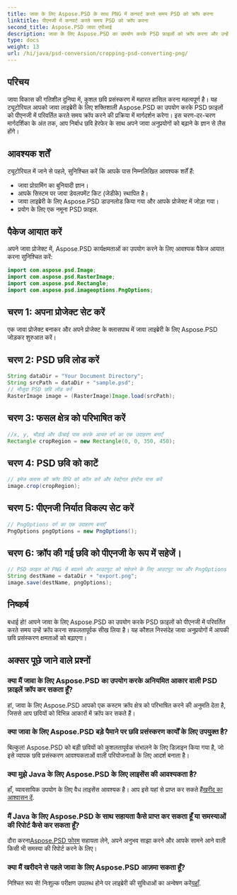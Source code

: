 ```yaml
---
title: जावा के लिए Aspose.PSD के साथ PNG में कनवर्ट करते समय PSD को क्रॉप करना
linktitle: पीएनजी में कनवर्ट करते समय PSD को क्रॉप करना
second_title: Aspose.PSD जावा एपीआई
description: जावा के लिए Aspose.PSD का उपयोग करके PSD फ़ाइलों को क्रॉप करना और उन्हें PNG में परिवर्तित करना सीखें। कुशल छवि प्रसंस्करण के साथ अपने जावा अनुप्रयोगों को बेहतर बनाएं।
type: docs
weight: 13
url: /hi/java/psd-conversion/cropping-psd-converting-png/
---
```

## परिचय
जावा विकास की गतिशील दुनिया में, कुशल छवि प्रसंस्करण में महारत हासिल करना महत्वपूर्ण है। यह ट्यूटोरियल आपको जावा लाइब्रेरी के लिए शक्तिशाली Aspose.PSD का उपयोग करके PSD फ़ाइलों को पीएनजी में परिवर्तित करते समय क्रॉप करने की प्रक्रिया में मार्गदर्शन करेगा। इस चरण-दर-चरण मार्गदर्शिका के अंत तक, आप निर्बाध छवि हेरफेर के साथ अपने जावा अनुप्रयोगों को बढ़ाने के ज्ञान से लैस होंगे।
## आवश्यक शर्तें
ट्यूटोरियल में जाने से पहले, सुनिश्चित करें कि आपके पास निम्नलिखित आवश्यक शर्तें हैं:
- जावा प्रोग्रामिंग का बुनियादी ज्ञान।
- आपके सिस्टम पर जावा डेवलपमेंट किट (जेडीके) स्थापित है।
- जावा लाइब्रेरी के लिए Aspose.PSD डाउनलोड किया गया और आपके प्रोजेक्ट में जोड़ा गया।
- प्रयोग के लिए एक नमूना PSD फ़ाइल.
## पैकेज आयात करें
अपने जावा प्रोजेक्ट में, Aspose.PSD कार्यक्षमताओं का उपयोग करने के लिए आवश्यक पैकेज आयात करना सुनिश्चित करें:
```java
import com.aspose.psd.Image;
import com.aspose.psd.RasterImage;
import com.aspose.psd.Rectangle;
import com.aspose.psd.imageoptions.PngOptions;
```
## चरण 1: अपना प्रोजेक्ट सेट करें
एक जावा प्रोजेक्ट बनाकर और अपने प्रोजेक्ट के क्लासपाथ में जावा लाइब्रेरी के लिए Aspose.PSD जोड़कर शुरुआत करें।
## चरण 2: PSD छवि लोड करें
```java
String dataDir = "Your Document Directory";
String srcPath = dataDir + "sample.psd";
// मौजूदा PSD छवि लोड करें
RasterImage image = (RasterImage)Image.load(srcPath);
```
## चरण 3: फसल क्षेत्र को परिभाषित करें
```java
//x, y, चौड़ाई और ऊँचाई पास करके आयत वर्ग का एक उदाहरण बनाएँ
Rectangle cropRegion = new Rectangle(0, 0, 350, 450);
```
## चरण 4: PSD छवि को काटें
```java
// इमेज क्लास की क्रॉप विधि को कॉल करें और रेक्टेंगल इंस्टेंस पास करें
image.crop(cropRegion);
```
## चरण 5: पीएनजी निर्यात विकल्प सेट करें
```java
// PngOptions वर्ग का एक उदाहरण बनाएँ
PngOptions pngOptions = new PngOptions();
```
## चरण 6: क्रॉप की गई छवि को पीएनजी के रूप में सहेजें।
```java
// PSD फ़ाइल को PNG में बदलने और आउटपुट को सहेजने के लिए आउटपुट पथ और PngOptions प्रदान करें
String destName = dataDir + "export.png";
image.save(destName, pngOptions);
```
## निष्कर्ष
बधाई हो! आपने जावा के लिए Aspose.PSD का उपयोग करके PSD फ़ाइलों को पीएनजी में परिवर्तित करते समय उन्हें क्रॉप करना सफलतापूर्वक सीख लिया है। यह कौशल निस्संदेह जावा अनुप्रयोगों में आपकी छवि प्रसंस्करण क्षमताओं को बढ़ाएगा।
## अक्सर पूछे जाने वाले प्रश्नों
### क्या मैं जावा के लिए Aspose.PSD का उपयोग करके अनियमित आकार वाली PSD फ़ाइलें क्रॉप कर सकता हूँ?
हां, जावा के लिए Aspose.PSD आपको एक कस्टम क्रॉप क्षेत्र को परिभाषित करने की अनुमति देता है, जिससे आप छवियों को विभिन्न आकारों में क्रॉप कर सकते हैं।
### क्या जावा के लिए Aspose.PSD बड़े पैमाने पर छवि प्रसंस्करण कार्यों के लिए उपयुक्त है?
बिल्कुल! Aspose.PSD को बड़ी छवियों को कुशलतापूर्वक संभालने के लिए डिज़ाइन किया गया है, जो इसे व्यापक छवि प्रसंस्करण आवश्यकताओं वाली परियोजनाओं के लिए आदर्श बनाता है।
### क्या मुझे Java के लिए Aspose.PSD के लिए लाइसेंस की आवश्यकता है?
 हाँ, व्यावसायिक उपयोग के लिए वैध लाइसेंस आवश्यक है। आप इसे यहां से प्राप्त कर सकते हैं[खरीद का आश्वासन दें](https://purchase.aspose.com/buy).
### मैं Java के लिए Aspose.PSD के साथ सहायता कैसे प्राप्त कर सकता हूँ या समस्याओं की रिपोर्ट कैसे कर सकता हूँ?
 दौरा करना[Aspose.PSD फोरम](https://forum.aspose.com/c/psd/34) सहायता लेने, अपने अनुभव साझा करने और आपके सामने आने वाली किसी भी समस्या की रिपोर्ट करने के लिए।
### क्या मैं खरीदने से पहले जावा के लिए Aspose.PSD आज़मा सकता हूँ?
 निश्चित रूप से! निःशुल्क परीक्षण उपलब्ध होने पर लाइब्रेरी की सुविधाओं का अन्वेषण करें[यहाँ](https://releases.aspose.com/).